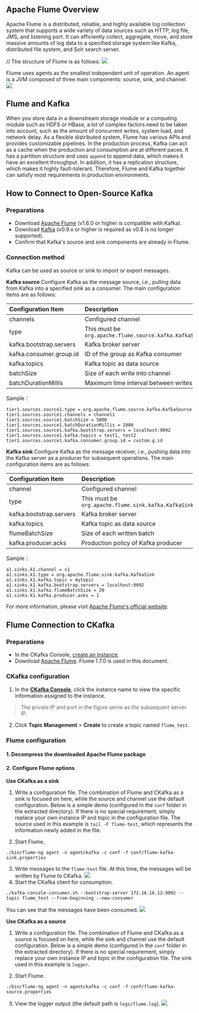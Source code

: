 ## Apache Flume Overview
Apache Flume is a distributed, reliable, and highly available log collection system that supports a wide variety of data sources such as HTTP, log file, JMS, and listening port. It can efficiently collect, aggregate, move, and store massive amounts of log data to a specified storage system like Kafka, distributed file system, and Solr search server.

// The structure of Flume is as follows:
![](https://mc.qcloudimg.com/static/img/291cf61049ab4820c10c05c6f0900850/00.png)

Flume uses agents as the smallest independent unit of operation. An agent is a JVM composed of three main components: source, sink, and channel.
![](https://mc.qcloudimg.com/static/img/17244b0d3460b838f7b6764db5497c98/11.png)

##  Flume and Kafka 
When you store data in a downstream storage module or a computing module such as HDFS or HBase, a lot of complex factors need to be taken into account, such as the amount of concurrent writes, system load, and network delay. As a flexible distributed system, Flume has various APIs and provides customizable pipelines.
In the production process, Kafka can act as a cache when the production and consumption are at different paces. It has a partition structure and uses `append` to append data, which makes it have an excellent throughput. In addition, it has a replication structure, which makes it highly fault-tolerant.
Therefore, Flume and Kafka together can satisfy most requirements in production environments.

## How to Connect to Open-Source Kafka
### Preparations
-	 Download [Apache Flume](http://flume.apache.org/download.html) (v1.6.0 or higher is compatible with Kafka).
-	Download [Kafka](https://kafka.apache.org/downloads) (v0.9.x or higher is required as v0.8 is no longer supported).
- Confirm that Kafka's source and sink components are already in Flume.	

### Connection method
Kafka can be used as source or sink to import or export messages.

**Kafka source**
Configure Kafka as the message source, i.e., pulling data from Kafka into a specified sink as a consumer. The main configuration items are as follows:

| Configuration Item | Description |
| :-------- | :--------|
| channels | Configured channel |
| type	| This must be `org.apache.flume.source.kafka.KafkaSource` |
| kafka.bootstrap.servers	| Kafka broker server |
|kafka.consumer.group.id	| ID of the group as Kafka consumer |
|kafka.topics	| Kafka topic as data source |
|batchSize	| Size of each write into channel |
|batchDurationMillis	 | Maximum time interval between writes |

Sample：
```
tier1.sources.source1.type = org.apache.flume.source.kafka.KafkaSource 
tier1.sources.source1.channels = channel1
tier1.sources.source1.batchSize = 5000
tier1.sources.source1.batchDurationMillis = 2000
tier1.sources.source1.kafka.bootstrap.servers = localhost:9092
tier1.sources.source1.kafka.topics = test1, test2
tier1.sources.source1.kafka.consumer.group.id = custom.g.id
```

**Kafka sink**
Configure Kafka as the message receiver, i.e., pushing data into the Kafka server as a producer for subsequent operations. The main configuration items are as follows:

| Configuration Item | Description |
| :-------- | :--------|
| channel | Configured channel |
| type	| This must be `org.apache.flume.sink.kafka.KafkaSink` |
| kafka.bootstrap.servers	| Kafka broker server |
|kafka.topics	| Kafka topic as data source |
|flumeBatchSize	| Size of each written batch |
|kafka.producer.acks	 | 	Production policy of Kafka producer |

Sample：
```
a1.sinks.k1.channel = c1
a1.sinks.k1.type = org.apache.flume.sink.kafka.KafkaSink
a1.sinks.k1.kafka.topic = mytopic
a1.sinks.k1.kafka.bootstrap.servers = localhost:9092
a1.sinks.k1.kafka.flumeBatchSize = 20
a1.sinks.k1.kafka.producer.acks = 1
```
For more information, please visit [Apache Flume's official website](https://flume.apache.org/FlumeUserGuide.html).


## Flume Connection to CKafka
### Preparations
- In the CKafka Console, [create an instance](https://intl.cloud.tencent.com/document/product/597/32543).
- Download [Apache Flume](http://flume.apache.org/download.html). Flume 1.7.0 is used in this document. 

### CKafka configuration
1. In the **[CKafka Console](https://console.cloud.tencent.com/ckafka?rid=1)**, click the instance name to view the specific information assigned to the instance.

>The private IP and port in the figure serve as the subsequent server IP.
2. Click **Topic Management** > **Create** to create a topic named `flume_test`.
 


### Flume configuration
#### 1. Decompress the downloaded Apache Flume package
#### 2. Configure Flume options
 **Use CKafka as a sink**
 1. Write a configuration file.
The combination of Flume and CKafka as a sink is focused on here, while the source and channel use the default configuration. Below is a simple demo (configured in the `conf` folder in the extracted directory). If there is no special requirement, simply replace your own instance IP and topic in the configuration file. The source used in this example is `tail -F flume-test`, which represents the information newly added in the file.

 2. Start Flume.
```
./bin/flume-ng agent -n agentckafka -c conf -f conf/flume-kafka-sink.properties
```
 3. Write messages to the `flume-test` file. At this time, the messages will be written by Flume to CKafka.
![](https://mc.qcloudimg.com/static/img/c9dc1f539e00f21fca1ead546f4e007e/66.png)
 4. Start the CKafka client for consumption.
```
./kafka-console-consumer.sh --bootstrap-server 172.16.16.12:9092 --topic flume_test --from-beginning --new-consumer
```
You can see that the messages have been consumed.
 ![](https://mc.qcloudimg.com/static/img/ee394af9d8280bfef988d71ccc30f805/77.png)

**Use CKafka as a source**
1. Write a configuration file.
The combination of Flume and CKafka as a source is focused on here, while the sink and channel use the default configuration. Below is a simple demo (configured in the `conf` folder in the extracted directory). If there is no special requirement, simply replace your own instance IP and topic in the configuration file. The sink used in this example is `logger`.

2.	Start Flume.
```
./bin/flume-ng agent -n agentckafka -c conf -f conf/flume-kafka-source.properties
```
3. View the logger output (the default path is `logs/flume.log`).
![](https://mc.qcloudimg.com/static/img/d6b51f8de1a063e51171b2996764f40d/99.png)


